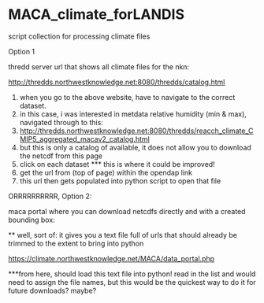 # MACA_climate_forLANDIS
script collection for processing climate files


Option 1 

thredd server url that shows all climate files for the nkn: 

http://thredds.northwestknowledge.net:8080/thredds/catalog.html

1. when you go to the above website, have to navigate to the correct dataset. 
2. in this case, i was interested in metdata relative humidity (min & max), navigated through to this: 
3. http://thredds.northwestknowledge.net:8080/thredds/reacch_climate_CMIP5_aggregated_macav2_catalog.html
4. but this is only a catalog of available, it does not allow you to download the netcdf from this page
5. click on each dataset *** this is where it could be improved!
6. get the url from (top of page) within the opendap link
7. this url then gets populated into python script to open that file



ORRRRRRRRRR, Option 2: 
 
maca portal where you can download netcdfs directly and with a created bounding box:

** well, sort of: it gives you a text file full of urls that should already be trimmed to the extent to bring into python

https://climate.northwestknowledge.net/MACA/data_portal.php


***from here, should load this text file into python! read in the list and would need to assign the file names, 
but this would be the quickest way to do it for future downloads? maybe?
